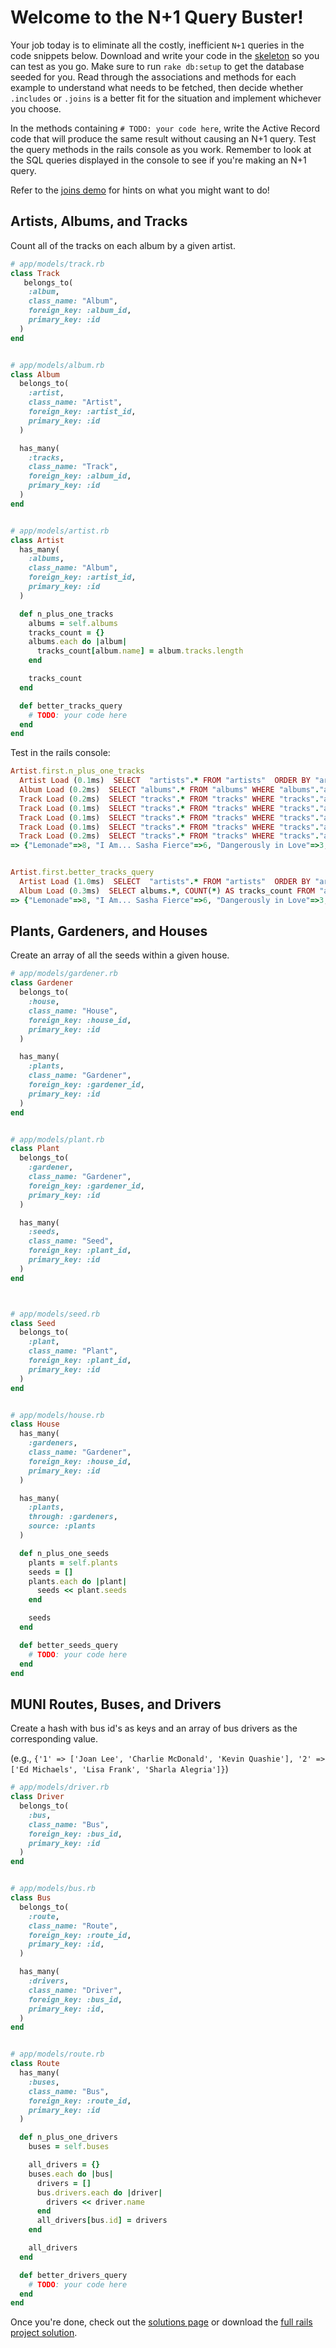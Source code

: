 # Welcome to the N+1 Query Buster!

Your job today is to eliminate all the costly, inefficient `N+1` queries in the
code snippets below. Download and write your code in the [skeleton][skeleton]
so you can test as you go. Make sure to run `rake db:setup` to get the database
seeded for you. Read through the associations and methods for each example to
understand what needs to be fetched, then decide whether `.includes` or
`.joins` is a better fit for the situation and implement whichever you choose.

In the methods containing `# TODO: your code here`, write the Active Record
code that will produce the same result without causing an N+1 query. Test the
query methods in the rails console as you work. Remember to look at the SQL
queries displayed in the console to see if you're making an N+1 query.

Refer to the [joins demo][demo] for hints on what you might want to do!

[skeleton]: ../n_1_buster.zip?raw=true
[demo]: ../../demos/joins_demo/lib

## Artists, Albums, and Tracks

Count all of the tracks on each album by a given artist.

```ruby
# app/models/track.rb
class Track
   belongs_to(
    :album,
    class_name: "Album",
    foreign_key: :album_id,
    primary_key: :id
  )
end


# app/models/album.rb
class Album
  belongs_to(
    :artist,
    class_name: "Artist",
    foreign_key: :artist_id,
    primary_key: :id
  )

  has_many(
    :tracks,
    class_name: "Track",
    foreign_key: :album_id,
    primary_key: :id
  )
end


# app/models/artist.rb
class Artist
  has_many(
    :albums,
    class_name: "Album",
    foreign_key: :artist_id,
    primary_key: :id
  )

  def n_plus_one_tracks
    albums = self.albums
    tracks_count = {}
    albums.each do |album|
      tracks_count[album.name] = album.tracks.length
    end

    tracks_count
  end

  def better_tracks_query
    # TODO: your code here
  end
end
```

Test in the rails console:

```ruby
Artist.first.n_plus_one_tracks
  Artist Load (0.1ms)  SELECT  "artists".* FROM "artists"  ORDER BY "artists"."id" ASC LIMIT 1
  Album Load (0.2ms)  SELECT "albums".* FROM "albums" WHERE "albums"."artist_id" = ?  [["artist_id", 1]]
  Track Load (0.2ms)  SELECT "tracks".* FROM "tracks" WHERE "tracks"."album_id" = ?  [["album_id", 1]]
  Track Load (0.1ms)  SELECT "tracks".* FROM "tracks" WHERE "tracks"."album_id" = ?  [["album_id", 2]]
  Track Load (0.1ms)  SELECT "tracks".* FROM "tracks" WHERE "tracks"."album_id" = ?  [["album_id", 3]]
  Track Load (0.1ms)  SELECT "tracks".* FROM "tracks" WHERE "tracks"."album_id" = ?  [["album_id", 4]]
  Track Load (0.2ms)  SELECT "tracks".* FROM "tracks" WHERE "tracks"."album_id" = ?  [["album_id", 5]]
=> {"Lemonade"=>8, "I Am... Sasha Fierce"=>6, "Dangerously in Love"=>3, "B'Day"=>4, "4"=>1}


Artist.first.better_tracks_query
  Artist Load (1.0ms)  SELECT  "artists".* FROM "artists"  ORDER BY "artists"."id" ASC LIMIT 1
  Album Load (0.3ms)  SELECT albums.*, COUNT(*) AS tracks_count FROM "albums" INNER JOIN "tracks" ON "tracks"."album_id" = "albums"."id" WHERE "albums"."artist_id" = ? GROUP BY albums.id  [["artist_id", 1]]
=> {"Lemonade"=>8, "I Am... Sasha Fierce"=>6, "Dangerously in Love"=>3, "B'Day"=>4, "4"=>1}

```

## Plants, Gardeners, and Houses

Create an array of all the seeds within a given house.

```ruby
# app/models/gardener.rb
class Gardener
  belongs_to(
    :house,
    class_name: "House",
    foreign_key: :house_id,
    primary_key: :id
  )

  has_many(
    :plants,
    class_name: "Gardener",
    foreign_key: :gardener_id,
    primary_key: :id
  )
end


# app/models/plant.rb
class Plant
  belongs_to(
    :gardener,
    class_name: "Gardener",
    foreign_key: :gardener_id,
    primary_key: :id
  )

  has_many(
    :seeds,
    class_name: "Seed",
    foreign_key: :plant_id,
    primary_key: :id
  )
end



# app/models/seed.rb
class Seed
  belongs_to(
    :plant,
    class_name: "Plant",
    foreign_key: :plant_id,
    primary_key: :id
  )
end


# app/models/house.rb
class House
  has_many(
    :gardeners,
    class_name: "Gardener",
    foreign_key: :house_id,
    primary_key: :id
  )

  has_many(
    :plants,
    through: :gardeners,
    source: :plants
  )

  def n_plus_one_seeds
    plants = self.plants
    seeds = []
    plants.each do |plant|
      seeds << plant.seeds
    end

    seeds
  end

  def better_seeds_query
    # TODO: your code here
  end
end
```




## MUNI Routes, Buses, and Drivers

Create a hash with bus id's as keys and an array of bus drivers as the
corresponding value. 

(e.g., `{'1' => ['Joan Lee', 'Charlie McDonald', 'Kevin
Quashie'], '2' => ['Ed Michaels', 'Lisa Frank', 'Sharla Alegria']}`)

```ruby
# app/models/driver.rb
class Driver
  belongs_to(
    :bus,
    class_name: "Bus",
    foreign_key: :bus_id,
    primary_key: :id
  )
end


# app/models/bus.rb
class Bus
  belongs_to(
    :route,
    class_name: "Route",
    foreign_key: :route_id,
    primary_key: :id,
  )

  has_many(
    :drivers,
    class_name: "Driver",
    foreign_key: :bus_id,
    primary_key: :id,
  )
end


# app/models/route.rb
class Route
  has_many(
    :buses,
    class_name: "Bus",
    foreign_key: :route_id,
    primary_key: :id
  )

  def n_plus_one_drivers
    buses = self.buses

    all_drivers = {}
    buses.each do |bus|
      drivers = []
      bus.drivers.each do |driver|
        drivers << driver.name
      end
      all_drivers[bus.id] = drivers
    end

    all_drivers
  end

  def better_drivers_query
    # TODO: your code here
  end
end
```

Once you're done, check out the [solutions page][solution] or download the
[full rails project solution][full-solution].

[solution]: ../solutions/n_1_buster.rb
[full-solution]: ../solutions/n_1_buster.zip?raw=true
